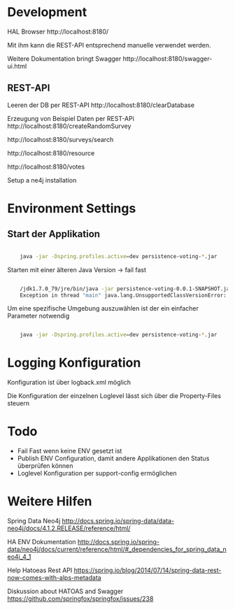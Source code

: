 
# Development

HAL Browser
http://localhost:8180/

Mit ihm kann die REST-API entsprechend manuelle verwendet werden. 


Weitere Dokumentation bringt Swagger
http://localhost:8180/swagger-ui.html


## REST-API



Leeren der DB per REST-API
http://localhost:8180/clearDatabase


Erzeugung von Beispiel Daten per REST-APi
http://localhost:8180/createRandomSurvey




http://localhost:8180/surveys/search


http://localhost:8180/resource


http://localhost:8180/votes




Setup a ne4j installation


# Environment Settings

## Start der Applikation 

```bash 

	java -jar -Dspring.profiles.active=dev persistence-voting-*.jar

```

Starten mit einer älteren Java Version -> fail fast

```bash

	/jdk1.7.0_79/jre/bin/java -jar persistence-voting-0.0.1-SNAPSHOT.jar 
	Exception in thread "main" java.lang.UnsupportedClassVersionError: com/prodyna/pac/main/PersistenceApplication : Unsupported major.minor version 52.0

```

Um eine spezifische Umgebung auszuwählen ist der ein einfacher Parameter notwendig


```bash 

	java -jar -Dspring.profiles.active=dev persistence-voting-*.jar

```



# Logging Konfiguration
Konfiguration ist über logback.xml möglich

Die Konfiguration der einzelnen Loglevel lässt sich über die Property-Files steuern



# Todo

* Fail Fast wenn keine ENV gesetzt ist
* Publish ENV Configuration, damit andere Applikationen den Status überprüfen können
* Loglevel Konfiguration per support-config ermöglichen 

 

# Weitere Hilfen

Spring Data Neo4j
http://docs.spring.io/spring-data/data-neo4j/docs/4.1.2.RELEASE/reference/html/

HA ENV Dokumentation
http://docs.spring.io/spring-data/neo4j/docs/current/reference/html/#_dependencies_for_spring_data_neo4j_4_1


Help Hatoeas Rest API
https://spring.io/blog/2014/07/14/spring-data-rest-now-comes-with-alps-metadata

Diskussion about HATOAS and Swagger
https://github.com/springfox/springfox/issues/238



